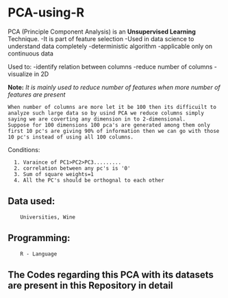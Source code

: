 # PCA-using-R


PCA (Principle Component Analysis) is an **Unsupervised Learning** Technique.
    -It is part of feature selection
    -Used in data science to understand data completely
    -deterministic algorithm
    -applicable only on continuous data
    
 Used to:
    -identify relation between columns
    -reduce number of columns
    -visualize in 2D
    
**Note:**
    *It is mainly used to reduce number of features when more number of features are present*
    
    When number of columns are more let it be 100 then its difficuilt to analyze such large data so by usind PCA we reduce columns simply saying we are coverting any dimension in to 2-dimensional.
    Suppose for 100 dimensions 100 pca's are generated among them only first 10 pc's are giving 90% of information then we can go with those 10 pc's instead of using all 100 columns.
    
 Conditions:
 
      1. Varaince of PC1>PC2>PC3.........
      2. correlation between any pc's is '0'
      3. Sum of square weights=1
      4. All the PC's should be orthognal to each other
      
  
  ## Data used:
        Universities, Wine
   
   
  ## Programming:
        R - Language

## **The Codes regarding this PCA with its datasets are present in this Repository in detail**
